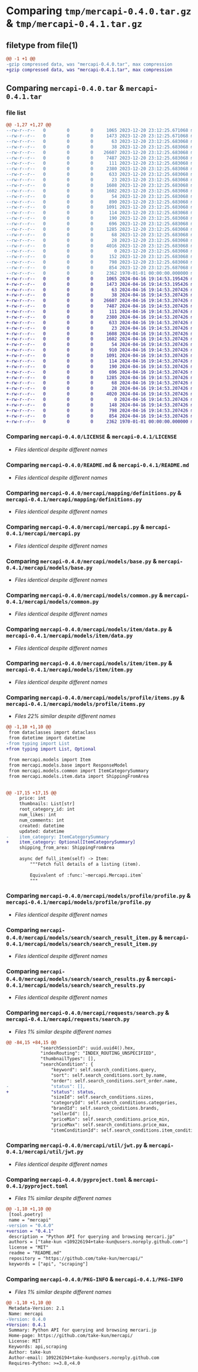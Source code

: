 # Comparing `tmp/mercapi-0.4.0.tar.gz` & `tmp/mercapi-0.4.1.tar.gz`

## filetype from file(1)

```diff
@@ -1 +1 @@
-gzip compressed data, was "mercapi-0.4.0.tar", max compression
+gzip compressed data, was "mercapi-0.4.1.tar", max compression
```

## Comparing `mercapi-0.4.0.tar` & `mercapi-0.4.1.tar`

### file list

```diff
@@ -1,27 +1,27 @@
--rw-r--r--   0        0        0     1065 2023-12-20 23:12:25.671068 mercapi-0.4.0/LICENSE
--rw-r--r--   0        0        0     1473 2023-12-20 23:12:25.671068 mercapi-0.4.0/README.md
--rw-r--r--   0        0        0       63 2023-12-20 23:12:25.683068 mercapi-0.4.0/mercapi/__init__.py
--rw-r--r--   0        0        0       38 2023-12-20 23:12:25.683068 mercapi-0.4.0/mercapi/mapping/__init__.py
--rw-r--r--   0        0        0    26607 2023-12-20 23:12:25.683068 mercapi-0.4.0/mercapi/mapping/definitions.py
--rw-r--r--   0        0        0     7487 2023-12-20 23:12:25.683068 mercapi-0.4.0/mercapi/mercapi.py
--rw-r--r--   0        0        0      111 2023-12-20 23:12:25.683068 mercapi-0.4.0/mercapi/models/__init__.py
--rw-r--r--   0        0        0     2380 2023-12-20 23:12:25.683068 mercapi-0.4.0/mercapi/models/base.py
--rw-r--r--   0        0        0      633 2023-12-20 23:12:25.683068 mercapi-0.4.0/mercapi/models/common.py
--rw-r--r--   0        0        0       23 2023-12-20 23:12:25.683068 mercapi-0.4.0/mercapi/models/item/__init__.py
--rw-r--r--   0        0        0     1608 2023-12-20 23:12:25.683068 mercapi-0.4.0/mercapi/models/item/data.py
--rw-r--r--   0        0        0     1602 2023-12-20 23:12:25.683068 mercapi-0.4.0/mercapi/models/item/item.py
--rw-r--r--   0        0        0       54 2023-12-20 23:12:25.683068 mercapi-0.4.0/mercapi/models/profile/__init__.py
--rw-r--r--   0        0        0      890 2023-12-20 23:12:25.683068 mercapi-0.4.0/mercapi/models/profile/items.py
--rw-r--r--   0        0        0     1091 2023-12-20 23:12:25.683068 mercapi-0.4.0/mercapi/models/profile/profile.py
--rw-r--r--   0        0        0      114 2023-12-20 23:12:25.683068 mercapi-0.4.0/mercapi/models/search/__init__.py
--rw-r--r--   0        0        0      190 2023-12-20 23:12:25.683068 mercapi-0.4.0/mercapi/models/search/meta.py
--rw-r--r--   0        0        0      696 2023-12-20 23:12:25.683068 mercapi-0.4.0/mercapi/models/search/search_result_item.py
--rw-r--r--   0        0        0     1285 2023-12-20 23:12:25.683068 mercapi-0.4.0/mercapi/models/search/search_results.py
--rw-r--r--   0        0        0       68 2023-12-20 23:12:25.683068 mercapi-0.4.0/mercapi/requests/__init__.py
--rw-r--r--   0        0        0       28 2023-12-20 23:12:25.683068 mercapi-0.4.0/mercapi/requests/base.py
--rw-r--r--   0        0        0     4016 2023-12-20 23:12:25.683068 mercapi-0.4.0/mercapi/requests/search.py
--rw-r--r--   0        0        0        0 2023-12-20 23:12:25.683068 mercapi-0.4.0/mercapi/util/__init__.py
--rw-r--r--   0        0        0      152 2023-12-20 23:12:25.683068 mercapi-0.4.0/mercapi/util/errors.py
--rw-r--r--   0        0        0      798 2023-12-20 23:12:25.683068 mercapi-0.4.0/mercapi/util/jwt.py
--rw-r--r--   0        0        0      854 2023-12-20 23:12:25.687068 mercapi-0.4.0/pyproject.toml
--rw-r--r--   0        0        0     2362 1970-01-01 00:00:00.000000 mercapi-0.4.0/PKG-INFO
+-rw-r--r--   0        0        0     1065 2024-04-16 19:14:53.195426 mercapi-0.4.1/LICENSE
+-rw-r--r--   0        0        0     1473 2024-04-16 19:14:53.195426 mercapi-0.4.1/README.md
+-rw-r--r--   0        0        0       63 2024-04-16 19:14:53.207426 mercapi-0.4.1/mercapi/__init__.py
+-rw-r--r--   0        0        0       38 2024-04-16 19:14:53.207426 mercapi-0.4.1/mercapi/mapping/__init__.py
+-rw-r--r--   0        0        0    26607 2024-04-16 19:14:53.207426 mercapi-0.4.1/mercapi/mapping/definitions.py
+-rw-r--r--   0        0        0     7487 2024-04-16 19:14:53.207426 mercapi-0.4.1/mercapi/mercapi.py
+-rw-r--r--   0        0        0      111 2024-04-16 19:14:53.207426 mercapi-0.4.1/mercapi/models/__init__.py
+-rw-r--r--   0        0        0     2380 2024-04-16 19:14:53.207426 mercapi-0.4.1/mercapi/models/base.py
+-rw-r--r--   0        0        0      633 2024-04-16 19:14:53.207426 mercapi-0.4.1/mercapi/models/common.py
+-rw-r--r--   0        0        0       23 2024-04-16 19:14:53.207426 mercapi-0.4.1/mercapi/models/item/__init__.py
+-rw-r--r--   0        0        0     1608 2024-04-16 19:14:53.207426 mercapi-0.4.1/mercapi/models/item/data.py
+-rw-r--r--   0        0        0     1602 2024-04-16 19:14:53.207426 mercapi-0.4.1/mercapi/models/item/item.py
+-rw-r--r--   0        0        0       54 2024-04-16 19:14:53.207426 mercapi-0.4.1/mercapi/models/profile/__init__.py
+-rw-r--r--   0        0        0      910 2024-04-16 19:14:53.207426 mercapi-0.4.1/mercapi/models/profile/items.py
+-rw-r--r--   0        0        0     1091 2024-04-16 19:14:53.207426 mercapi-0.4.1/mercapi/models/profile/profile.py
+-rw-r--r--   0        0        0      114 2024-04-16 19:14:53.207426 mercapi-0.4.1/mercapi/models/search/__init__.py
+-rw-r--r--   0        0        0      190 2024-04-16 19:14:53.207426 mercapi-0.4.1/mercapi/models/search/meta.py
+-rw-r--r--   0        0        0      696 2024-04-16 19:14:53.207426 mercapi-0.4.1/mercapi/models/search/search_result_item.py
+-rw-r--r--   0        0        0     1285 2024-04-16 19:14:53.207426 mercapi-0.4.1/mercapi/models/search/search_results.py
+-rw-r--r--   0        0        0       68 2024-04-16 19:14:53.207426 mercapi-0.4.1/mercapi/requests/__init__.py
+-rw-r--r--   0        0        0       28 2024-04-16 19:14:53.207426 mercapi-0.4.1/mercapi/requests/base.py
+-rw-r--r--   0        0        0     4020 2024-04-16 19:14:53.207426 mercapi-0.4.1/mercapi/requests/search.py
+-rw-r--r--   0        0        0        0 2024-04-16 19:14:53.207426 mercapi-0.4.1/mercapi/util/__init__.py
+-rw-r--r--   0        0        0      148 2024-04-16 19:14:53.207426 mercapi-0.4.1/mercapi/util/errors.py
+-rw-r--r--   0        0        0      798 2024-04-16 19:14:53.207426 mercapi-0.4.1/mercapi/util/jwt.py
+-rw-r--r--   0        0        0      854 2024-04-16 19:14:53.207426 mercapi-0.4.1/pyproject.toml
+-rw-r--r--   0        0        0     2362 1970-01-01 00:00:00.000000 mercapi-0.4.1/PKG-INFO
```

### Comparing `mercapi-0.4.0/LICENSE` & `mercapi-0.4.1/LICENSE`

 * *Files identical despite different names*

### Comparing `mercapi-0.4.0/README.md` & `mercapi-0.4.1/README.md`

 * *Files identical despite different names*

### Comparing `mercapi-0.4.0/mercapi/mapping/definitions.py` & `mercapi-0.4.1/mercapi/mapping/definitions.py`

 * *Files identical despite different names*

### Comparing `mercapi-0.4.0/mercapi/mercapi.py` & `mercapi-0.4.1/mercapi/mercapi.py`

 * *Files identical despite different names*

### Comparing `mercapi-0.4.0/mercapi/models/base.py` & `mercapi-0.4.1/mercapi/models/base.py`

 * *Files identical despite different names*

### Comparing `mercapi-0.4.0/mercapi/models/common.py` & `mercapi-0.4.1/mercapi/models/common.py`

 * *Files identical despite different names*

### Comparing `mercapi-0.4.0/mercapi/models/item/data.py` & `mercapi-0.4.1/mercapi/models/item/data.py`

 * *Files identical despite different names*

### Comparing `mercapi-0.4.0/mercapi/models/item/item.py` & `mercapi-0.4.1/mercapi/models/item/item.py`

 * *Files identical despite different names*

### Comparing `mercapi-0.4.0/mercapi/models/profile/items.py` & `mercapi-0.4.1/mercapi/models/profile/items.py`

 * *Files 22% similar despite different names*

```diff
@@ -1,10 +1,10 @@
 from dataclasses import dataclass
 from datetime import datetime
-from typing import List
+from typing import List, Optional
 
 from mercapi.models import Item
 from mercapi.models.base import ResponseModel
 from mercapi.models.common import ItemCategorySummary
 from mercapi.models.item.data import ShippingFromArea
 
 
@@ -17,15 +17,15 @@
     price: int
     thumbnails: List[str]
     root_category_id: int
     num_likes: int
     num_comments: int
     created: datetime
     updated: datetime
-    item_category: ItemCategorySummary
+    item_category: Optional[ItemCategorySummary]
     shipping_from_area: ShippingFromArea
 
     async def full_item(self) -> Item:
         """Fetch full details of a listing (item).
 
         Equivalent of :func:`~mercapi.Mercapi.item`
         """
```

### Comparing `mercapi-0.4.0/mercapi/models/profile/profile.py` & `mercapi-0.4.1/mercapi/models/profile/profile.py`

 * *Files identical despite different names*

### Comparing `mercapi-0.4.0/mercapi/models/search/search_result_item.py` & `mercapi-0.4.1/mercapi/models/search/search_result_item.py`

 * *Files identical despite different names*

### Comparing `mercapi-0.4.0/mercapi/models/search/search_results.py` & `mercapi-0.4.1/mercapi/models/search/search_results.py`

 * *Files identical despite different names*

### Comparing `mercapi-0.4.0/mercapi/requests/search.py` & `mercapi-0.4.1/mercapi/requests/search.py`

 * *Files 1% similar despite different names*

```diff
@@ -84,15 +84,15 @@
             "searchSessionId": uuid.uuid4().hex,
             "indexRouting": "INDEX_ROUTING_UNSPECIFIED",
             "thumbnailTypes": [],
             "searchCondition": {
                 "keyword": self.search_conditions.query,
                 "sort": self.search_conditions.sort_by.name,
                 "order": self.search_conditions.sort_order.name,
-                "status": [],
+                "status": status,
                 "sizeId": self.search_conditions.sizes,
                 "categoryId": self.search_conditions.categories,
                 "brandId": self.search_conditions.brands,
                 "sellerId": [],
                 "priceMin": self.search_conditions.price_min,
                 "priceMax": self.search_conditions.price_max,
                 "itemConditionId": self.search_conditions.item_conditions,
```

### Comparing `mercapi-0.4.0/mercapi/util/jwt.py` & `mercapi-0.4.1/mercapi/util/jwt.py`

 * *Files identical despite different names*

### Comparing `mercapi-0.4.0/pyproject.toml` & `mercapi-0.4.1/pyproject.toml`

 * *Files 1% similar despite different names*

```diff
@@ -1,10 +1,10 @@
 [tool.poetry]
 name = "mercapi"
-version = "0.4.0"
+version = "0.4.1"
 description = "Python API for querying and browsing mercari.jp"
 authors = ["take-kun <109226194+take-kun@users.noreply.github.com>"]
 license = "MIT"
 readme = "README.md"
 repository = "https://github.com/take-kun/mercapi/"
 keywords = ["api", "scraping"]
```

### Comparing `mercapi-0.4.0/PKG-INFO` & `mercapi-0.4.1/PKG-INFO`

 * *Files 1% similar despite different names*

```diff
@@ -1,10 +1,10 @@
 Metadata-Version: 2.1
 Name: mercapi
-Version: 0.4.0
+Version: 0.4.1
 Summary: Python API for querying and browsing mercari.jp
 Home-page: https://github.com/take-kun/mercapi/
 License: MIT
 Keywords: api,scraping
 Author: take-kun
 Author-email: 109226194+take-kun@users.noreply.github.com
 Requires-Python: >=3.8,<4.0
```

